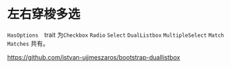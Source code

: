 # 左右穿梭多选

`HasOptions`　trait 为`Checkbox` `Radio` `Select` `DualListbox` `MultipleSelect` `Match` `Matches` 共有。

<https://github.com/istvan-ujjmeszaros/bootstrap-duallistbox>